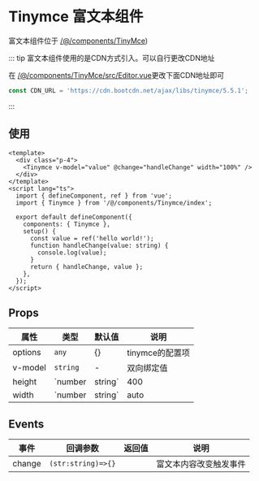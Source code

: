 # Tinymce 富文本组件

富文本组件位于 [/@/components/TinyMce](https://github.com/anncwb/vue-vben-admin/tree/main/src/components/Tinymce))

::: tip
富文本组件使用的是CDN方式引入。可以自行更改CDN地址

在 [/@/components/TinyMce/src/Editor.vue](https://github.com/anncwb/vue-vben-admin/tree/main/src/components/Tinymce/src/Editor.vue)更改下面CDN地址即可

```ts
const CDN_URL = 'https://cdn.bootcdn.net/ajax/libs/tinymce/5.5.1';
```
:::


## 使用

```vue
<template>
  <div class="p-4">
    <Tinymce v-model="value" @change="handleChange" width="100%" />
  </div>
</template>
<script lang="ts">
  import { defineComponent, ref } from 'vue';
  import { Tinymce } from '/@/components/Tinymce/index';

  export default defineComponent({
    components: { Tinymce },
    setup() {
      const value = ref('hello world!');
      function handleChange(value: string) {
        console.log(value);
      }
      return { handleChange, value };
    },
  });
</script>
```

## Props

| 属性            | 类型            | 默认值                               | 说明                               |
| --------------- | --------------- | ------------------------------------ | ---------------------------------- |
| options         | `any`      | {}                                 | tinymce的配置项                    |
| v-model           | `string`        | -                                    | 双向绑定值 |
| height          | `number|string` | 400                                  | 高度                               |
| width           | `number|string` | auto                                 | 宽度                               |

## Events

| 事件   | 回调参数           | 返回值 | 说明                                   |
| ------ | ------------------ | ------ | -------------------------------------- |
| change | `(str:string)=>{}` |        | 富文本内容改变触发事件 |
